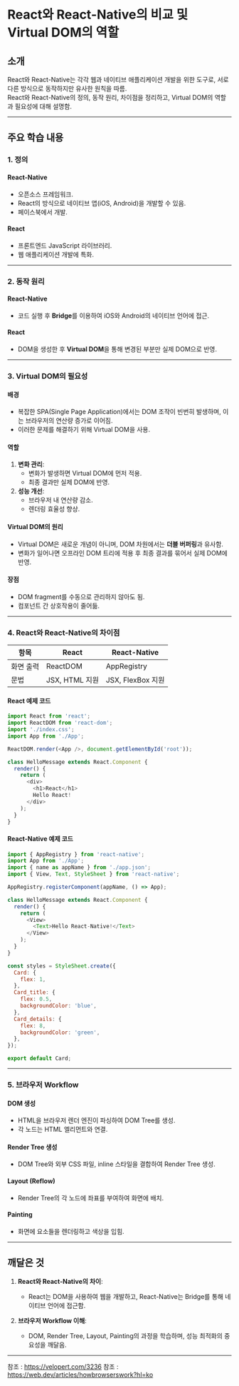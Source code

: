 
# React와 React-Native의 비교 및 Virtual DOM의 역할

## 소개
React와 React-Native는 각각 웹과 네이티브 애플리케이션 개발을 위한 도구로, 서로 다른 방식으로 동작하지만 유사한 원칙을 따름.                                  
React와 React-Native의 정의, 동작 원리, 차이점을 정리하고, Virtual DOM의 역할과 필요성에 대해 설명함.

---

## 주요 학습 내용

### 1. 정의
#### React-Native
- 오픈소스 프레임워크.
- React의 방식으로 네이티브 앱(iOS, Android)을 개발할 수 있음.
- 페이스북에서 개발.

#### React
- 프론트엔드 JavaScript 라이브러리.
- 웹 애플리케이션 개발에 특화.

---

### 2. 동작 원리
#### React-Native
- 코드 실행 후 **Bridge**를 이용하여 iOS와 Android의 네이티브 언어에 접근.

#### React
- DOM을 생성한 후 **Virtual DOM**을 통해 변경된 부분만 실제 DOM으로 반영.

---

### 3. Virtual DOM의 필요성
#### 배경
- 복잡한 SPA(Single Page Application)에서는 DOM 조작이 빈번히 발생하며, 이는 브라우저의 연산량 증가로 이어짐.
- 이러한 문제를 해결하기 위해 Virtual DOM을 사용.

#### 역할
1. **변화 관리**:
   - 변화가 발생하면 Virtual DOM에 먼저 적용.
   - 최종 결과만 실제 DOM에 반영.
2. **성능 개선**:
   - 브라우저 내 연산량 감소.
   - 렌더링 효율성 향상.

#### Virtual DOM의 원리
- Virtual DOM은 새로운 개념이 아니며, DOM 차원에서는 **더블 버퍼링**과 유사함.
- 변화가 일어나면 오프라인 DOM 트리에 적용 후 최종 결과를 묶어서 실제 DOM에 반영.

#### 장점
- DOM fragment를 수동으로 관리하지 않아도 됨.
- 컴포넌트 간 상호작용이 줄어듦.

---

### 4. React와 React-Native의 차이점
| 항목       | React                | React-Native            |
|------------|----------------------|--------------------------|
| 화면 출력  | ReactDOM             | AppRegistry             |
| 문법       | JSX, HTML 지원      | JSX, FlexBox 지원       |

#### React 예제 코드
```javascript
import React from 'react';
import ReactDOM from 'react-dom';
import './index.css';
import App from './App';

ReactDOM.render(<App />, document.getElementById('root'));

class HelloMessage extends React.Component {
  render() {
    return (
      <div>
        <h1>React</h1>
        Hello React!
      </div>
    );
  }
}
```

#### React-Native 예제 코드
```javascript
import { AppRegistry } from 'react-native';
import App from './App';
import { name as appName } from './app.json';
import { View, Text, StyleSheet } from 'react-native';

AppRegistry.registerComponent(appName, () => App);

class HelloMessage extends React.Component {
  render() {
    return (
      <View>
        <Text>Hello React-Native!</Text>
      </View>
    );
  }
}

const styles = StyleSheet.create({
  Card: {
    flex: 1,
  },
  Card_title: {
    flex: 0.5,
    backgroundColor: 'blue',
  },
  Card_details: {
    flex: 8,
    backgroundColor: 'green',
  },
});

export default Card;
```

---

### 5. 브라우저 Workflow
#### DOM 생성
- HTML을 브라우저 렌더 엔진이 파싱하여 DOM Tree를 생성.
- 각 노드는 HTML 엘리먼트와 연결.

#### Render Tree 생성
- DOM Tree와 외부 CSS 파일, inline 스타일을 결합하여 Render Tree 생성.

#### Layout (Reflow)
- Render Tree의 각 노드에 좌표를 부여하여 화면에 배치.

#### Painting
- 화면에 요소들을 렌더링하고 색상을 입힘.

---

## 깨달은 것
1. **React와 React-Native의 차이**:
   - React는 DOM을 사용하여 웹을 개발하고, React-Native는 Bridge를 통해 네이티브 언어에 접근함.

2. **브라우저 Workflow 이해**:
   - DOM, Render Tree, Layout, Painting의 과정을 학습하며, 성능 최적화의 중요성을 깨달음.


----

참조 : https://velopert.com/3236 
참조 : https://web.dev/articles/howbrowserswork?hl=ko
